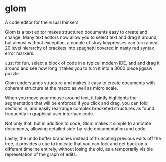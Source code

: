 # glom

A code editor for the visual thinkers

Glom is a text editor makes structured documents easy to
create and change. Many text editors now allow you to select text and drag it
around, but almost without exception, a couple of stray keypresses can turn a
neat 20 level hierarchy of brackets into spaghetti covered in nasty red syntax
error markers.

Just for fun, select a block of code in a typical modern IDE, and and drag it
around and see how long it takes you to turn it into a 3000 piece jigsaw puzzle.

Glom understands structure and makes it easy to create documents with coherent
structure at the macro as well as micro scale.

When you move your mouse around text, it faintly highlights the segmentation
that will be enforced if you click and drag, you can fold sections in, and
easily rearrange complex bracketed structures as found frequently in graphical
user interface code.

Not only that, but in addition to code, Glom makes it simple to annotate 
documents, allowing detailed side-by-side documentation and code.

Lastly, the undo buffer branches instead of truncating previous edits off the
tree, it provides a cue to indicate that you can fork and get back on a 
different timeline entirely, without losing the old, as a temporarily visible 
represetation of the graph of edits.
